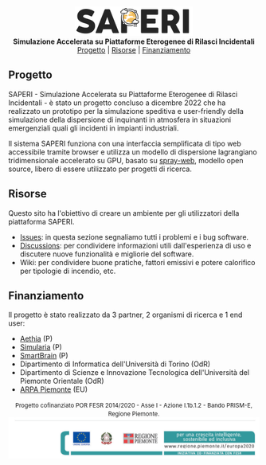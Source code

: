 <p align='center'>
  <img src="./assets/LOGO_SAPERI small.png" alt="Logo del progetto SAPERI">
  <br>
  <strong> Simulazione Accelerata su Piattaforme Eterogenee di Rilasci Incidentali </strong>
  <br>
  <a href="#progetto">Progetto</a> | <a href="#risorse">Risorse</a> | <a href="#finanziamento">Finanziamento</a>
  <br>
</p>


## Progetto

SAPERI - Simulazione Accelerata su Piattaforme Eterogenee di Rilasci Incidentali - è stato un progetto concluso a dicembre 2022 che ha realizzato un prototipo per la simulazione speditiva e user-friendly della simulazione della dispersione di inquinanti in atmosfera in situazioni emergenziali quali gli incidenti in impianti industriali.

Il sistema SAPERI funziona con una interfaccia semplificata di tipo web accessibile tramite browser e utilizza un modello di dispersione lagrangiano tridimensionale accelerato su GPU, basato su [spray-web](https://sprayweb.isac.cnr.it), modello open source, libero di essere utilizzato per progetti di ricerca.



## Risorse

Questo sito ha l'obiettivo di creare un ambiente per gli utilizzatori della piattaforma SAPERI.

- [Issues](https://github.com/saperi-org/saperi/issues): in questa sezione segnaliamo tutti i problemi e i bug software.
- [Discussions](https://github.com/saperi-org/saperi/discussions): per condividere informazioni utili dall'esperienza di uso e discutere nuove funzionalità e migliorie del software.
- Wiki: per condividere buone pratiche, fattori emissivi e potere calorifico per tipologie di incendio, etc.



## Finanziamento

Il progetto è stato realizzato da 3 partner, 2 organismi di ricerca e 1 end user:

- [Aethia](https://www.aethia.it) (P)
- [Simularia](https://www.simularia.it) (P)
- [SmartBrain](https://www.smartbraingroup.com) (P)
- Dipartimento di Informatica dell'Università di Torino (OdR)
- Dipartimento di Scienze e Innovazione Tecnologica dell'Università del Piemonte Orientale (OdR)
- [ARPA Piemonte](https://www.arpa.piemonte.it) (EU)

<p align='center'>
<small>Progetto cofinanziato POR FESR 2014/2020 - Asse I - Azione I.1b.1.2 - Bando PRISM-E, Regione Piemonte.<small><br>
  <img src="./assets/piede_fesr.jpg">
</p>
